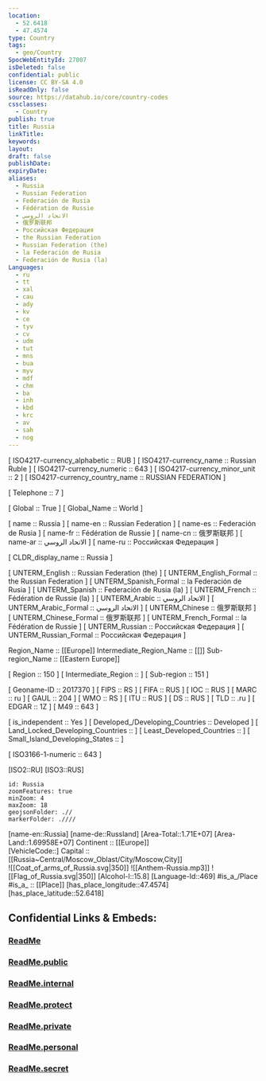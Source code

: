```yaml
---
location:
  - 52.6418
  - 47.4574
type: Country
tags:
  - geo/Country
SpocWebEntityId: 27007
isDeleted: false
confidential: public
license: CC BY-SA 4.0
isReadOnly: false
source: https://datahub.io/core/country-codes
cssclasses:
  - Country
publish: true
title: Russia
linkTitle:
keywords:
layout:
draft: false
publishDate:
expiryDate:
aliases:
  - Russia
  - Russian Federation
  - Federación de Rusia
  - Fédération de Russie
  - الاتحاد الروسي
  - 俄罗斯联邦
  - Российская Федерация
  - the Russian Federation
  - Russian Federation (the)
  - la Federación de Rusia
  - Federación de Rusia (la)
Languages:
  - ru
  - tt
  - xal
  - cau
  - ady
  - kv
  - ce
  - tyv
  - cv
  - udm
  - tut
  - mns
  - bua
  - myv
  - mdf
  - chm
  - ba
  - inh
  - kbd
  - krc
  - av
  - sah
  - nog
---
```



[	ISO4217-currency_alphabetic	 :: RUB ] 
[	ISO4217-currency_name	 :: Russian Ruble ] 
[	ISO4217-currency_numeric	 :: 643 ] 
[	ISO4217-currency_minor_unit	 :: 2 ] 
[	ISO4217-currency_country_name	 :: RUSSIAN FEDERATION ] 

[	Telephone	 :: 7 ] 

[	Global	 :: True ] 
[	Global_Name	 :: World ] 

[	name	 :: Russia ] 
[	name-en	 :: Russian Federation ] 
[	name-es	 :: Federación de Rusia ] 
[	name-fr	 :: Fédération de Russie ] 
[	name-cn	 :: 俄罗斯联邦 ] 
[	name-ar	 :: الاتحاد الروسي ] 
[	name-ru	 :: Российская Федерация ] 

[	CLDR_display_name	 :: Russia ] 

[	UNTERM_English	 :: Russian Federation (the) ] 
[	UNTERM_English_Formal	 :: the Russian Federation ] 
[	UNTERM_Spanish_Formal	 :: la Federación de Rusia ] 
[	UNTERM_Spanish	 :: Federación de Rusia (la) ] 
[	UNTERM_French	 :: Fédération de Russie (la) ] 
[	UNTERM_Arabic	 :: الاتحاد الروسي ] 
[	UNTERM_Arabic_Formal	 :: الاتحاد الروسي ] 
[	UNTERM_Chinese	 :: 俄罗斯联邦 ] 
[	UNTERM_Chinese_Formal	 :: 俄罗斯联邦 ] 
[	UNTERM_French_Formal	 :: la Fédération de Russie ] 
[	UNTERM_Russian	 :: Российская Федерация ] 
[	UNTERM_Russian_Formal	 :: Российская Федерация ] 

Region_Name ::  [[Europe]] 
Intermediate_Region_Name ::  [[]] 
Sub-region_Name ::  [[Eastern Europe]] 

[	Region	 :: 150 ] 
[	Intermediate_Region	 ::  ] 
[	Sub-region	 :: 151 ] 

[	Geoname-ID	 :: 2017370 ] 
[	FIPS	 :: RS ] 
[	FIFA	 :: RUS ] 
[	IOC	 :: RUS ] 
[	MARC	 :: ru ] 
[	GAUL	 :: 204 ] 
[	WMO	 :: RS ] 
[	ITU	 :: RUS ] 
[	DS	 :: RUS ] 
[	TLD	 :: .ru ] 
[	EDGAR	 :: 1Z ] 
[	M49	 :: 643 ] 

[	is_independent	 :: Yes ] 
[	Developed_/Developing_Countries	 :: Developed ] 
[	Land_Locked_Developing_Countries	 ::  ] 
[	Least_Developed_Countries	 ::  ] 
[	Small_Island_Developing_States	 ::  ] 

[	ISO3166-1-numeric	 :: 643 ] 



[ISO2::RU] 
[ISO3::RUS] 

```leaflet
id: Russia
zoomFeatures: true 
minZoom: 4 
maxZoom: 18
geojsonFolder: .//
markerFolder: .////
```

[name-en::Russia] 
[name-de::Russland] 
[Area-Total::1.71E+07] 
[Area-Land::1.69958E+07] 
Continent :: [[Europe]]  
[VehicleCode::] 
Capital :: [[Russia~Central/Moscow_Oblast/City/Moscow,City]]  
![[Coat_of_arms_of_Russia.svg|350]] 
![[Anthem-Russia.mp3]] 
![[Flag_of_Russia.svg|350]] 
[Alcohol-l::15.8] 
[Language-Id::469] 
#is_a_/Place  
#is_a_ :: [[Place]] 
[has_place_longitude::47.4574] 
[has_place_latitude::52.6418] 


## Confidential Links & Embeds: 

### [ReadMe](/_Standards/Earth/Continent/Europe/Europe~East/Russia/ReadMe.md) 

### [ReadMe.public](/_public/Earth/Continent/Europe/Europe~East/Russia/ReadMe.public.md) 

### [ReadMe.internal](/_internal/Earth/Continent/Europe/Europe~East/Russia/ReadMe.internal.md) 

### [ReadMe.protect](/_protect/Earth/Continent/Europe/Europe~East/Russia/ReadMe.protect.md) 

### [ReadMe.private](/_private/Earth/Continent/Europe/Europe~East/Russia/ReadMe.private.md) 

### [ReadMe.personal](/_personal/Earth/Continent/Europe/Europe~East/Russia/ReadMe.personal.md) 

### [ReadMe.secret](/_secret/Earth/Continent/Europe/Europe~East/Russia/ReadMe.secret.md)

